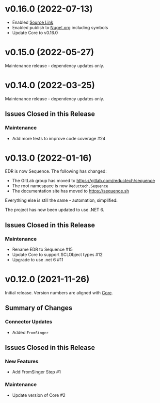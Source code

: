 # v0.16.0 (2022-07-13)

- Enabled [Source Link](https://docs.microsoft.com/en-us/dotnet/standard/library-guidance/sourcelink)
- Enabled publish to [Nuget.org](https://www.nuget.org) including symbols
- Update Core to v0.16.0

# v0.15.0 (2022-05-27)

Maintenance release - dependency updates only.

# v0.14.0 (2022-03-25)

Maintenance release - dependency updates only.

## Issues Closed in this Release

### Maintenance

- Add more tests to improve code coverage #24

# v0.13.0 (2022-01-16)

EDR is now Sequence. The following has changed:

- The GitLab group has moved to https://gitlab.com/reductech/sequence
- The root namespace is now `Reductech.Sequence`
- The documentation site has moved to https://sequence.sh

Everything else is still the same - automation, simplified.

The project has now been updated to use .NET 6.

## Issues Closed in this Release

### Maintenance

- Rename EDR to Sequence #15
- Update Core to support SCLObject types #12
- Upgrade to use .net 6 #11

# v0.12.0 (2021-11-26)

Initial release. Version numbers are aligned with [Core](https://gitlab.com/reductech/edr/core/-/releases).

## Summary of Changes

### Connector Updates

- Added `FromSinger`

## Issues Closed in this Release

### New Features

- Add FromSinger Step #1

### Maintenance

- Update version of Core #2
